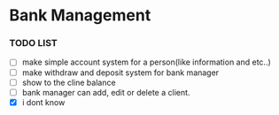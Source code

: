 # Bank Management

### TODO LIST 

- [ ] make simple account system for a person(like information and etc..)
- [ ] make withdraw and deposit system for bank manager 
- [ ] show to the cline balance 
- [ ] bank manager can add, edit or delete a client.
- [X] i dont know
